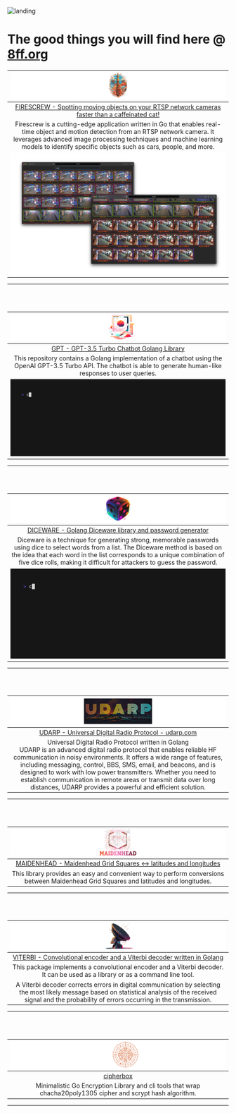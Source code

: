 ![landing](https://user-images.githubusercontent.com/96321026/208686753-04fae28b-d3f0-45ab-8d15-6a65a9aafcff.png)

# The good things you will find here @ [8ff.org](https://8ff.org)

| ![logo](https://github.com/8ff/firescrew/blob/main/media/logo_small.svg) |
| :---: |
| [FIRESCREW - Spotting moving objects on your RTSP network cameras faster than a caffeinated cat!](https://github.com/8ff/firescrew) |
| Firescrew is a cutting-edge application written in Go that enables real-time object and motion detection from an RTSP network camera. It leverages advanced image processing techniques and machine learning models to identify specific objects such as cars, people, and more. |
| ![example](https://github.com/8ff/firescrew/blob/main/media/demo.png) |
---------------------------------------
<br><br>

| ![logo](https://github.com/8ff/gpt/blob/main/media/logo_small.svg) |
| :---: |
| [GPT - GPT-3.5 Turbo Chatbot Golang Library](https://github.com/8ff/gpt) |
| This repository contains a Golang implementation of a chatbot using the OpenAI GPT-3.5 Turbo API. The chatbot is able to generate human-like responses to user queries. |
| ![example](https://github.com/8ff/gpt/blob/main/media/chat.gif) |
---------------------------------------
<br><br>

| ![logo](https://github.com/8ff/diceware/blob/main/media/logo_small.svg) |
| :---: |
|[DICEWARE - Golang Diceware library and password generator](https://github.com/8ff/diceware) |
| Diceware is a technique for generating strong, memorable passwords using dice to select words from a list. The Diceware method is based on the idea that each word in the list corresponds to a unique combination of five dice rolls, making it difficult for attackers to guess the password. |
| ![example](https://github.com/8ff/diceware/blob/main/media/pwgen.gif) |
---------------------------------------
<br><br>

| ![logo](https://github.com/8ff/udarp/blob/main/media/logo_small.svg) |
| :---: |
| [UDARP - Universal Digital Radio Protocol - udarp.com](https://udarp.com) |
| Universal Digital Radio Protocol written in Golang<br>UDARP is an advanced digital radio protocol that enables reliable HF communication in noisy environments. It offers a wide range of features, including messaging, control, BBS, SMS, email, and beacons, and is designed to work with low power transmitters. Whether you need to establish communication in remote areas or transmit data over long distances, UDARP provides a powerful and efficient solution. |
---------------------------------------
<br><br>

| ![logo](https://github.com/8ff/maidenhead/blob/main/media/logo_small.svg) |
| :---: |
| [MAIDENHEAD - Maidenhead Grid Squares <-> latitudes and longitudes](https://github.com/8ff/maidenhead) |
| This library provides an easy and convenient way to perform conversions between Maidenhead Grid Squares and latitudes and longitudes. |
---------------------------------------
<br><br>

| ![logo](https://github.com/8ff/viterbi/blob/main/media/logo_small.svg) |
| :---: |
| [VITERBI - Convolutional encoder and a Viterbi decoder written in Golang](https://github.com/8ff/viterbi) |
| This package implements a convolutional encoder and a Viterbi decoder. It can be used as a library or as a command line tool.
A Viterbi decoder corrects errors in digital communication by selecting the most likely message based on statistical analysis of the received signal and the probability of errors occurring in the transmission. |
---------------------------------------
<br><br>

| ![logo](https://github.com/8ff/cipherbox/blob/main/media/logo_small.svg) |
| :---: |
| [cipherbox](https://github.com/8ff/cipherbox) |
| Minimalistic Go Encryption Library and cli tools that wrap chacha20poly1305 cipher and scrypt hash algorithm. |
---------------------------------------
